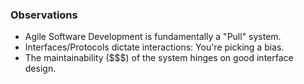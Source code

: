 ### Observations

* Agile Software Development is fundamentally a "Pull" system.
* Interfaces/Protocols dictate interactions: You're picking a bias.
* The maintainability ($$$) of the system hinges on good interface design.